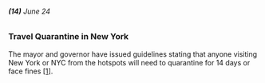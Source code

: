 ###### **(14)** June 24

### Travel Quarantine in New York 

The mayor and governor have issued guidelines stating that anyone visiting New York or NYC from the hotspots will need to quarantine for 14 days or face fines [[1]](https://www.investopedia.com/historical-timeline-of-covid-19-in-new-york-city-5071986). 